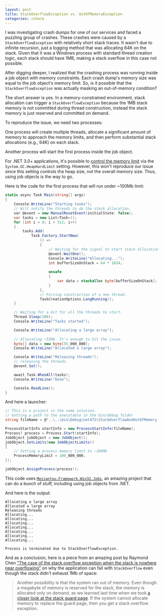 ```yaml
---
layout: post
title: StackOverflowException vs. OutOfMemoryException
categories: csharp
---
```


I was investigating crash dumps for one of our services and faced a puzzling group of crashes. These crashes were caused by a `StackOverflowException` with relatively short stack traces. It wasn't due to infinite recursion, just a logging method that was allocating 64K on the stack. Given that it was a Windows process with standard thread creation logic, each stack should have 1MB, making a stack overflow in this case not possible.

After digging deeper, I realized that the crashing process was running inside a job object with memory constraints. Each crash dump's memory size was equal to the job object's memory limit. So, is it possible that the `StackOverflowException` was actually masking an out-of-memory condition?

The short answer is yes. In a memory-constrained environment, stack allocation can trigger a `StackOverflowException` because the 1MB stack memory is not committed during thread construction, instead the stack memory is just reserved and committed on demand.

To reproduce the issue, we need two processes:

One process will create multiple threads, allocate a significant amount of memory to approach the memory limits, and then perform substantial stack allocations (e.g., 64K) on each stack.

Another process will start the first process inside the job object.

For .NET 3.0+ applications, it's possible to [control the memory limit](https://learn.microsoft.com/en-us/dotnet/core/runtime-config/garbage-collector#heap-limit) via the `System.GC.HeapHardLimit` setting. However, this won't reproduce our issue since this setting controls the heap size, not the overall memory size. Thus, using job objects is the way to go.

Here is the code for the first process that will run under ~100Mb limit:

```csharp
static async Task Main(string[] args)
{
    Console.WriteLine("Starting tasks");
    // Will notify the threads to do the stack allocation.
    var @event = new ManualResetEvent(initialState: false);
    var tasks = new List<Task>();
    for (int i = 0; i < 512; i++)
    {
        tasks.Add(
            Task.Factory.StartNew(
                () =>
                {
                    // Waiting for the signal to start stack allocation
                    @event.WaitOne();
                    Console.WriteLine("Allocating...");
                    int bufferSizeOnStack = 64 * 1024;
                    
                    unsafe
                    {
                        var data = stackalloc byte[bufferSizeOnStack];
                    }
                },
                // Forcing construction of a new thread.
                TaskCreationOptions.LongRunning));
    }

    // Waiting for a bit for all the threads to start.
    Thread.Sleep(100);
    Console.WriteLine("Tasks started");

    Console.WriteLine("Allocating a large array");
    
    // Allocating ~55Mb. It's enough to hit the issue.
    byte[] data = new byte[55_000_000];
    Console.WriteLine("Allocated a large array");

    Console.WriteLine("Releasing threads");
    // releasing the threads
    @event.Set();

    await Task.WhenAll(tasks);
    Console.WriteLine("Done");

    Console.ReadLine();
}
```

And here a launcher:

```csharp
// This is a project in the same solution.
// Getting a path to the executable in the bin/debug folder
string fileName = @"..\..\bin\Debug\net472\StackOverflowAndOutOfMemory.exe";

ProcessStartInfo startInfo = new ProcessStartInfo(fileName);
Process? process = Process.Start(startInfo);
JobObject jobObject = new JobObject();
jobObject.SetLimits(new JobObjectLimits()
{
    // Setting a process memory limit to ~100Mb
    ProcessMemoryLimit = 100_000_000,
});

jobObject.AssignProcess(process!);

```

This code uses [`Meziantou.Framework.Win32.Jobs`](https://www.nuget.org/packages/Meziantou.Framework.Win32.Jobs), an amazing project that can do a bunch of stuff, including using job objects from .NET.

And here is the output:

```
Allocating a large array
Allocated a large array
Releasing threads
Allocating...
Allocating...
Allocating...
Allocating...
Allocating...
Allocating...
Allocating...

Process is terminated due to StackOverflowException.
```

And as a conclusion, here is a piece from an amazing post by Raymond Chen ["The case of the stack overflow exception when the stack is nowhere near overflowing"](https://devblogs.microsoft.com/oldnewthing/20220204-00/?p=106219) on why the application can fail with `StackOverflow` even though the stack didn't exhaust 1Mb of space:

> Another possibility is that the system ran out of memory. Even though a megabyte of memory is reserved for the stack, the memory is allocated only on demand, as we learned last time when we took [a closer look at the stack guard page](https://devblogs.microsoft.com/oldnewthing/20220203-00/?p=106215). If the system cannot allocate memory to replace the guard page, then you get a stack overflow exception.